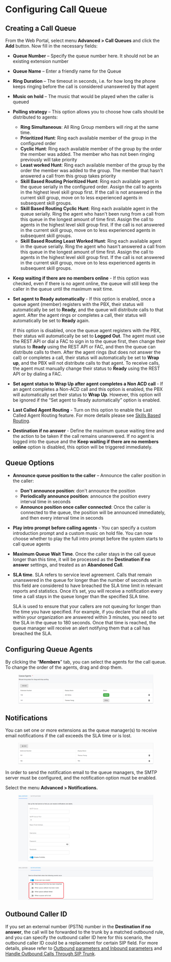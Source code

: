 # Configuring Call Queue

## Creating a  Call Queue

From the Web Portal, select menu **Advanced > Call Queues** and click the **Add** button. Now fill in the necessary fields:

* **Queue Number** – Specify the queue number here. It should not be an existing extension number
* **Queue Name** – Enter a friendly name for the Queue
* **Ring Duration** – The timeout in seconds, i.e. for how long the phone keeps ringing before the call is considered unanswered by that agent
* **Music on hold** – The music that would be played when the caller is queued
* **Polling strategy** – This option allows you to choose how calls should be distributed to agents:
  * **Ring Simultaneous**: All Ring Group members will ring at the same time.
  * **Prioritized Hunt**: Ring each available member of the group in the configured order
  * **Cyclic Hunt**: Ring each available member of the group by the order the member was added. The member who has not been ringing previously will take priority
  * **Least worked Hunt**: Ring each available member of the group by the order the member was added to the group. The member that hasn't answered a call from this group takes priority
  * **Skill Based Routing Prioritized Hunt**: Ring each available agent in the queue serially in the configured order. Assign the call to agents in the highest level skill group first. If the call is not answered in the current skill group, move on to less experienced agents in subsequent skill groups.
  * **Skill Based Routing Cyclic Hunt**: Ring each available agent in the queue serially. Ring the agent who hasn't been rung from a call from this queue in the longest amount of time first. Assign the call to agents in the highest level skill group first. If the call is not answered in the current skill group, move on to less experienced agents in subsequent skill groups.
  * **Skill Based Routing Least Worked Hunt**: Ring each available agent in the queue serially. Ring the agent who hasn't answered a call from this queue in the longest amount of time first. Assign the call to agents in the highest level skill group first. If the call is not answered in the current skill group, move on to less experienced agents in subsequent skill groups.
* **Keep waiting if there are no members online** - If this option was checked, even if there is no agent online, the queue will still keep the caller in the queue until the maximum wait time.
*   **Set agent to Ready automatically** - If this option is enabled, once a queue agent (member) registers with the PBX, their status will automatically be set to **Ready**, and the queue will distribute calls to that agent. After the agent rings or completes a call, their status will automatically be set to **Ready** again.

    If this option is disabled, once the queue agent registers with the PBX, their status will automatically be set to **Logged Out**. The agent must use the REST API or dial a FAC to sign in to the queue first, then change their status to **Ready** using the REST API or FAC, and then the queue can distribute calls to them. After the agent rings (but does not answer the call) or completes a call, their status will automatically be set to **Wrap up**, and the PBX will not distribute calls to that agent. To receive calls, the agent must manually change their status to **Ready** using the REST API or by dialing a FAC.
* **Set agent status to Wrap Up after agent completes a Non ACD call** - If an agent completes a Non-ACD call and this option is enabled, the PBX will automatically set their status to **Wrap Up**. However, this option will be ignored if the “Set agent to Ready automatically” option is enabled.
* **Last Called Agent Routing** - Turn on this option to enable the Last Called Agent Routing feature. For more details please see [Skills Based Routing](skills-based-routing.md#5-last-called-agent-routing).
* **Destination if no answer** - Define the maximum queue waiting time and the action to be taken if the call remains unanswered. If no agent is logged into the queue and the **Keep waiting if there are no members online** option is disabled, this option will be triggered immediately.

## **Queue Options**

* **Announce queue position to the caller** – Announce the caller position in the caller:
  * **Don't announce position**: don't announce the position
  * **Periodically announce position**:  announce the position every interval time in seconds
  * **Announce position once caller connected**: Once the caller is connected to the queue, the position will be announced immediately, and then every interval time in seconds
* **Play intro prompt before calling agents** - You can specify a custom introduction prompt and a custom music on hold file. You can now choose whether to play the full intro prompt before the system starts to call queue agents
* **Maximum Queue Wait Time**. Once the caller stays in the call queue longer than this time, it will be processed as the **Destination if no answer** settings, and treated as an **Abandoned Call**.
*   **SLA time**. SLA refers to service level agreement. Calls that remain unanswered in the queue for longer than the number of seconds set in this field are considered to have breached the SLA time limit in relevant reports and statistics. Once it’s set, you will receive a notification every time a call stays in the queue longer than the specified SLA time.

    SLA is used to ensure that your callers are not queuing for longer than the time you have specified. For example, if you declare that all calls within your organization are answered within 3 minutes, you need to set the SLA in the queue to 180 seconds. Once that time is reached, the queue manager will receive an alert notifying them that a call has breached the SLA.

## **Configuring Queue Agents**&#x20;

By clicking the “**Members**” tab, you can select the agents for the call queue. To change the order of the agents, drag and drop them.

<figure><img src="../../.gitbook/assets/queue_agents.png" alt=""><figcaption></figcaption></figure>

## **Notifications**

You can set one or more extensions as the queue manager(s) to receive email notifications if the call exceeds the SLA time or is lost.

<figure><img src="../../.gitbook/assets/queue_manager.png" alt=""><figcaption></figcaption></figure>

In order to send the notification email to the queue managers, the SMTP server must be configured, and the notification option must be enabled.

Select the menu **Advanced > Notifications.**

<figure><img src="../../.gitbook/assets/mail_server.png" alt=""><figcaption></figcaption></figure>

<figure><img src="../../.gitbook/assets/notification.png" alt=""><figcaption></figcaption></figure>

## Outbound Caller ID

If you set an external number (PSTN) number in the **Destination if no answer**, the call will be forwarded to the trunk by a matched outbound rule, and you can specify the outbound caller ID here for this scenario, the outbound caller ID could be a replacement for certain SIP field. For more details, please refer to [Outbound parameters and Inbound parameters](../7-trunk-management/#7.2-outbound-parameters-and-inbound-parameters) and [Handle Outbound Calls Through SIP Trunk](../7-trunk-management/handle-outbound-calls-through-sip-trunk.md).
